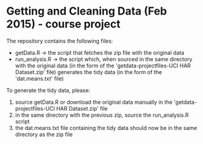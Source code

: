 # Getting and Cleaning Data (Feb 2015) - course project

The repository contains the following files:
 - getData.R -> the script that fetches the zip file with the original data
 - run_analysis.R -> the script which, when sourced in the same directory with the original data (in the form of the 'getdata-projectfiles-UCI HAR Dataset.zip' file) generates the tidy data (in the form of the 'dat.means.txt' file)

To generate the tidy data, please:
 1. source getData.R or download the original data manually in the 'getdata-projectfiles-UCI HAR Dataset.zip' file
 2. in the same directory with the previous zip, source the run_analysis.R script
 3. the dat.means.txt file containing the tidy data should now be in the same directory as the zip file
 
